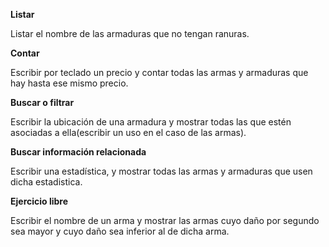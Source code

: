 **Listar**

Listar el nombre de las armaduras que no tengan ranuras.

**Contar**

Escribir por teclado un precio y contar todas las armas y armaduras que hay hasta ese mismo precio.

**Buscar o filtrar**

Escribir la ubicación de una armadura y mostrar todas las que estén asociadas a ella(escribir un uso en el caso de las armas).

**Buscar información relacionada**

Escribir una estadística, y mostrar todas las armas y armaduras que usen dicha estadistica.

**Ejercicio libre**

Escribir el nombre de un arma y mostrar las armas cuyo daño por segundo sea mayor y cuyo daño sea inferior al de dicha arma.
